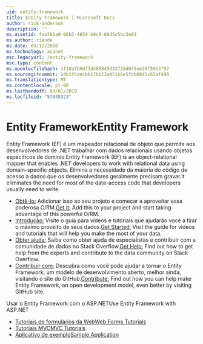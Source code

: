 ```yaml
---
uid: entity-framework
title: Entity Framework | Microsoft Docs
author: rick-anderson
description: ''
ms.assetid: faa761a9-86b3-4859-b9c0-60d5c5bc5e93
ms.author: riande
ms.date: 03/12/2010
ms.technology: aspnet
msc.legacyurl: /entity-framework
msc.type: content
ms.openlocfilehash: 4f18afb9df3d486845d33735d045ee26f59b3f97
ms.sourcegitcommit: 24b1f6decbb17bb22a45166e5fdb0845c65af498
ms.translationtype: MT
ms.contentlocale: pt-BR
ms.lasthandoff: 03/01/2019
ms.locfileid: "57045323"
---
```

<a name="entity-framework"></a><span data-ttu-id="62138-102">Entity Framework</span><span class="sxs-lookup"><span data-stu-id="62138-102">Entity Framework</span></span>
====================
<span data-ttu-id="62138-103">Entity Framework (EF) é um mapeador relacional de objeto que permite aos desenvolvedores de .NET trabalhar com dados relacionais usando objetos específicos de domínio.</span><span class="sxs-lookup"><span data-stu-id="62138-103">Entity Framework (EF) is an object-relational mapper that enables .NET developers to work with relational data using domain-specific objects.</span></span> <span data-ttu-id="62138-104">Elimina a necessidade da maioria do código de acesso a dados que os desenvolvedores geralmente precisam gravar.</span><span class="sxs-lookup"><span data-stu-id="62138-104">It eliminates the need for most of the data-access code that developers usually need to write.</span></span>


- <span data-ttu-id="62138-105">[Obtê-lo:](https://msdn.com/data/ee712906) Adicionar isso ao seu projeto e começar a aproveitar essa poderosa O/RM.</span><span class="sxs-lookup"><span data-stu-id="62138-105">[Get it:](https://msdn.com/data/ee712906) Add this to your project and start taking advantage of this powerful O/RM.</span></span>
- <span data-ttu-id="62138-106">[Introdução:](https://msdn.com/data/ee712907) Visite o guia para vídeos e tutoriais que ajudarão você a tirar o máximo proveito de seus dados.</span><span class="sxs-lookup"><span data-stu-id="62138-106">[Get Started:](https://msdn.com/data/ee712907) Visit the guide for videos and tutorials that will help you make the most of your data.</span></span>
- <span data-ttu-id="62138-107">[Obter ajuda:](https://msdn.com/data/hh913619) Saiba como obter ajuda de especialistas e contribuir com a comunidade de dados no Stack Overflow.</span><span class="sxs-lookup"><span data-stu-id="62138-107">[Get Help:](https://msdn.com/data/hh913619) Find out how to get help from the experts and contribute to the data community on Stack Overflow.</span></span>
- <span data-ttu-id="62138-108">[Contribuir com:](https://github.com/aspnet/EntityFramework6) Descubra como você pode ajudar a tornar o Entity Framework, um modelo de desenvolvimento aberto, melhor ainda, visitando o site do GitHub.</span><span class="sxs-lookup"><span data-stu-id="62138-108">[Contribute:](https://github.com/aspnet/EntityFramework6) Find out how you can help make Entity Framework, an open development model, even better by visiting GitHub site.</span></span>


<span data-ttu-id="62138-109">Usar o Entity Framework com o ASP.NET</span><span class="sxs-lookup"><span data-stu-id="62138-109">Use Entity Framework with ASP.NET</span></span>

- [<span data-ttu-id="62138-110">Tutoriais de formulários da Web</span><span class="sxs-lookup"><span data-stu-id="62138-110">Web Forms Tutorials</span></span>](web-forms/overview/older-versions-getting-started/getting-started-with-ef/the-entity-framework-and-aspnet-getting-started-part-1.md)
- [<span data-ttu-id="62138-111">Tutoriais MVC</span><span class="sxs-lookup"><span data-stu-id="62138-111">MVC Tutorials</span></span>](mvc/overview/getting-started/getting-started-with-ef-using-mvc/creating-an-entity-framework-data-model-for-an-asp-net-mvc-application.md)
- [<span data-ttu-id="62138-112">Aplicativo de exemplo</span><span class="sxs-lookup"><span data-stu-id="62138-112">Sample Application</span></span>](https://webpifeed.blob.core.windows.net/webpifeed/Partners/ASP.NET%20MVC%20Application%20Using%20Entity%20Framework%20Code%20First.zip)
